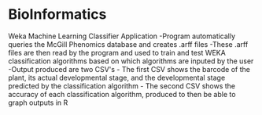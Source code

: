 # BioInformatics

Weka Machine Learning Classifier Application
-Program automatically queries the McGill Phenomics database and creates .arff files
-These .arff files are then read by the program and used to train and test WEKA classification algorithms based on which algorithms are inputed by the user
-Output produced are two CSV's
	- The first CSV shows the barcode of the plant, its actual developmental stage, and the developmental stage predicted by the classification algorithm
	- The second CSV shows the accuracy of each classification algorithm, produced to then be able to graph outputs in R
